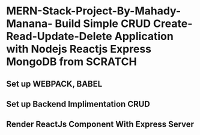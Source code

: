 # MERN-Stack-Project-By-Mahady-Manana- Build Simple CRUD Create-Read-Update-Delete Application with Nodejs Reactjs Express MongoDB from SCRATCH

##  Set up WEBPACK, BABEL
##  Set up Backend Implimentation CRUD
## Render ReactJs Component With Express Server


